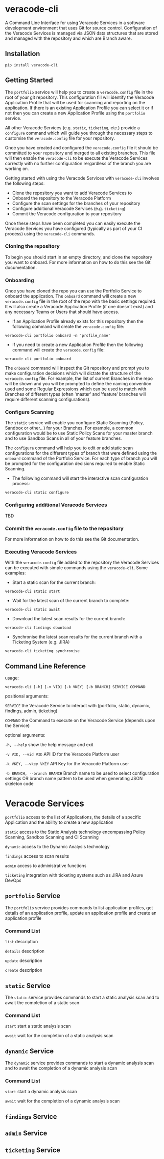 # veracode-cli

A Command Line Interface for using Veracode Services in a software development environment that uses Git for source control. 
Configuration of the Veracode Services is managed via JSON data structures that are stored and managed with the repository and which are Branch aware.

## Installation

`pip install veracode-cli`

## Getting Started

The `portfolio` service will help you to create a `veracode.config` file in the root of your git repository. This configuration fill will identify the Veracode Application Profile that will be used for scanning and reporting on the application. If there is an existing Application Profile you can select it or if not then you can create a new Application Profile using the `portfolio` service.

All other Veracode Services (e.g. `static`, `ticketing`, etc.) provide a `configure` command which will guide you through the necessary steps to customise the `veracode.config` file for your repository.

Once you have created and configured the `veracode.config` file it should be committed to your repository and merged to all existing branches. This file will then enable the `veracode-cli` to be execute the Veracode Services correctly with no further configuration rergardless of the branch you are working on.

Getting started with using the Veracode Services with `veracode-cli` involves the following steps:
* Clone the repository you want to add Veracode Services to
* Onboard the repository to the Veracode Platform
* Configure the scan settings for the branches of your repository
* Configure additional Veracode Services (e.g. `ticketing`)
* Commit the Veracode configuration to your repository

Once these steps have been completed you can easily execute the Veracode Services you have configured (typically as part of your CI process) using the `veracode-cli` commands.

### Cloning the repository

To begin you should start in an empty directory, and clone the repository you want to onboard. For more information on how to do this see the Git documentation.

### Onboarding

Once you have cloned the repo you can use the Portfolio Service to onboard the application. The `onboard` command will create a new `veracode.config` file in the root of the repo with the basic settings required. It will also create a Veracode Application Profile (if one doesn't exist) and any necessary Teams or Users that should have access.

* If an Application Profile already exists for this repository then the following command will create the `veracode.config` file:

`veracode-cli portfolio onboard -n 'profile_name'`

* If you need to create a new Application Profile then the following command will create the `veracode.config` file:

`veracode-cli portfolio onboard`

The `onboard` command will inspect the Git repository and prompt you to make configuration decisions which will dictate the structure of the `veracode.config` file. For example, the list of current Branches in the repo will be shown and you will be prompted to define the naming convention used and some Regular Expressions which can be used to match with Branches of different types (often 'master' and 'feature' branches will require different scanning configurations).

### Configure Scanning

The `static` service will enable you configure Static Scanning (Policy, Sandbox or other...) for your Branches. For example, a common configuration would be to use Static Policy Scans for your master branch and to use Sandbox Scans in all of your feature branches.

The `configure` command will help you to edit or add static scan configurations for the different types of branch that were defined using the `onboard` command of the Portfolio Service. For each type of branch you will be prompted for the configuration decisions required to enable Static Scanning.

* The following command will start the interactive scan configuration process:

`veracode-cli static configure`

### Configuring additional Veracode Services

TBD

### Commit the `veracode.config` file to the repository

For more information on how to do this see the Git documentation.

### Executing Veracode Services

With the `veracode.config` file added to the repository the Veracode Services can be executed with simple commands using the `veracode-cli`. Some examples:

* Start a static scan for the current branch:

`veracode-cli static start`

* Wait for the latest scan of the current branch to complete:

`veracode-cli static await`

* Download the latest scan results for the current branch:

`veracode-cli findings download`

* Synchronise the latest scan results for the current branch with a Ticketing System (e.g. JIRA)

`veracode-cli ticketing synchronise`


## Command Line Reference

usage: 

`veracode-cli [-h] [-v VID] [-k VKEY] [-b BRANCH] SERVICE COMMAND`

positional arguments:

 `SERVICE`           the Veracode Service to interact with (portfolio, static, dynamic, findings, admin, ticketing)
 
 `COMMAND`           the Command to execute on the Veracode Service (depends upon the Service)
 
optional arguments:

  `-h, --help`            show the help message and exit
  
  `-v VID, --vid VID`     API ID for the Veracode Platform user
  
  `-k VKEY, --vkey VKEY`  API Key for the Veracode Platform user
  
  `-b BRANCH, --branch BRANCH`
                        Branch name to be used to select configuration
                        settings OR branch name pattern to be used when
                        generating JSON skeleton code
                        
# Veracode Services

`portfolio`             access to the list of Applications, the details
                        of a specific Application and the ability to 
                        create a new application
                        
`static`                access to the Static Analysis technology 
                        encompassing Policy Scanning, Sandbox Scanning
                        and CI Scanning
                        
`dynamic`               access to the Dynamic Analysis technology

`findings`              access to scan results

`admin`                 access to administrative functions

`ticketing`             integration with ticketing systems such as JIRA and Azure DevOps

## `portfolio` Service

The `portfolio` service provides commands to list application profiles, get details of an application profile, update an application profile and create an application profile

### Command List
`list` description

`details` description

`update` description

`create` description


## `static` Service
The `static` service provides commands to start a static analysis scan and to await the completion of a static scan

### Command List

`start` start a static analysis scan

`await` wait for the completion of a static analysis scan

## `dynamic` Service
The `dynamic` service provides commands to start a dynamic analysis scan and to await the completion of a dynamic analysis scan

### Command List

`start` start a dynamic analysis scan

`await` wait for the completion of a dynamic analysis scan

## `findings` Service

## `admin` Service

## `ticketing` Service

